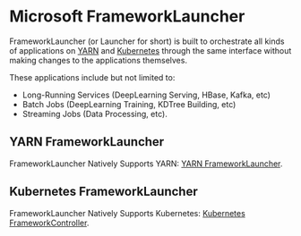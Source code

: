 <!--
  Copyright (c) Microsoft Corporation
  All rights reserved.

  MIT License

  Permission is hereby granted, free of charge, to any person obtaining a copy of this software and associated
  documentation files (the "Software"), to deal in the Software without restriction, including without limitation
  the rights to use, copy, modify, merge, publish, distribute, sublicense, and/or sell copies of the Software, and
  to permit persons to whom the Software is furnished to do so, subject to the following conditions:
  The above copyright notice and this permission notice shall be included in all copies or substantial portions of the Software.

  THE SOFTWARE IS PROVIDED *AS IS*, WITHOUT WARRANTY OF ANY KIND, EXPRESS OR IMPLIED, INCLUDING
  BUT NOT LIMITED TO THE WARRANTIES OF MERCHANTABILITY, FITNESS FOR A PARTICULAR PURPOSE AND
  NONINFRINGEMENT. IN NO EVENT SHALL THE AUTHORS OR COPYRIGHT HOLDERS BE LIABLE FOR ANY CLAIM,
  DAMAGES OR OTHER LIABILITY, WHETHER IN AN ACTION OF CONTRACT, TORT OR OTHERWISE, ARISING FROM,
  OUT OF OR IN CONNECTION WITH THE SOFTWARE OR THE USE OR OTHER DEALINGS IN THE SOFTWARE.
-->

# Microsoft FrameworkLauncher

FrameworkLauncher (or Launcher for short) is built to orchestrate all kinds of applications on [YARN](http://hadoop.apache.org/) and [Kubernetes](https://kubernetes.io/) through the same interface without making changes to the applications themselves.

These applications include but not limited to:
* Long-Running Services (DeepLearning Serving, HBase, Kafka, etc)
* Batch Jobs (DeepLearning Training, KDTree Building, etc)
* Streaming Jobs (Data Processing, etc).

## YARN FrameworkLauncher

FrameworkLauncher Natively Supports YARN:
[YARN FrameworkLauncher](yarn/README.md).

## Kubernetes FrameworkLauncher

FrameworkLauncher Natively Supports Kubernetes:
[Kubernetes FrameworkController](https://github.com/Microsoft/frameworkcontroller).